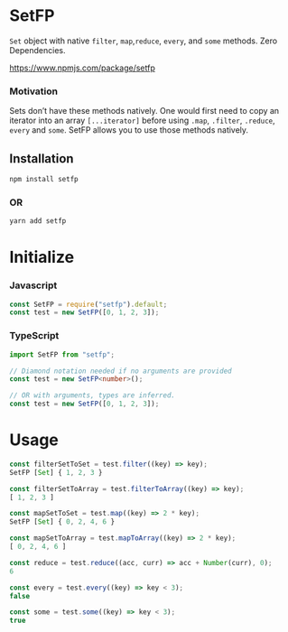 # SetFP
`Set` object with native `filter`, `map`,`reduce`, `every`, and `some` methods. Zero Dependencies.

https://www.npmjs.com/package/setfp

### Motivation
Sets don’t have these methods natively.  One would first need to copy an iterator into an array `[...iterator]` before using `.map`, `.filter`, `.reduce`, `every` and `some`.  SetFP allows you to use those methods natively.

## Installation
```bash
npm install setfp
```
### OR
```bash
yarn add setfp
```

# Initialize
### Javascript
```javascript
const SetFP = require("setfp").default;
const test = new SetFP([0, 1, 2, 3]);
```
### TypeScript
```typescript
import SetFP from "setfp";

// Diamond notation needed if no arguments are provided
const test = new SetFP<number>();

// OR with arguments, types are inferred.
const test = new SetFP([0, 1, 2, 3]);
```

# Usage
```javascript
const filterSetToSet = test.filter((key) => key);
SetFP [Set] { 1, 2, 3 }

const filterSetToArray = test.filterToArray((key) => key);
[ 1, 2, 3 ]

const mapSetToSet = test.map((key) => 2 * key);
SetFP [Set] { 0, 2, 4, 6 }

const mapSetToArray = test.mapToArray((key) => 2 * key);
[ 0, 2, 4, 6 ]

const reduce = test.reduce((acc, curr) => acc + Number(curr), 0);
6

const every = test.every((key) => key < 3);
false

const some = test.some((key) => key < 3);
true
```

